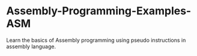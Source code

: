 # Assembly-Programming-Examples-ASM
Learn the basics of Assembly programming using pseudo instructions in assembly language.

